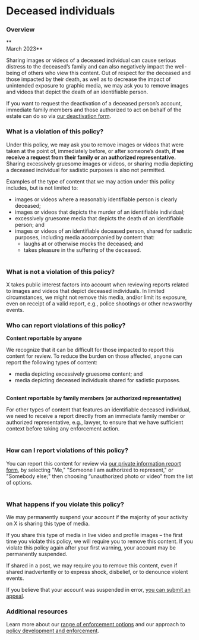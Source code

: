 Deceased individuals
====================

### Overview

**  
March 2023**

Sharing images or videos of a deceased individual can cause serious distress to the deceased’s family and can also negatively impact the well-being of others who view this content. Out of respect for the deceased and those impacted by their death, as well as to decrease the impact of unintended exposure to graphic media, we may ask you to remove images and videos that depict the death of an identifiable person.   

If you want to request the deactivation of a deceased person’s account, immediate family members and those authorized to act on behalf of the estate can do so via [our deactivation form](https://help.twitter.com/forms/account-access/deactivate-or-close-account/deactivate-account-for-deceased).

### What is a violation of this policy?

Under this policy, we may ask you to remove images or videos that were taken at the point of, immediately before, or after someone’s death, **if we receive a request from their family or an authorized representative.** Sharing excessively gruesome images or videos, or sharing media depicting a deceased individual for sadistic purposes is also not permitted. 

Examples of the type of content that we may action under this policy includes, but is not limited to:  

* images or videos where a reasonably identifiable person is clearly deceased; 
* images or videos that depicts the murder of an identifiable individual;
* excessively gruesome media that depicts the death of an identifiable person; and
* images or videos of an identifiable deceased person, shared for sadistic purposes, including media accompanied by content that:
    * laughs at or otherwise mocks the deceased; and
    * takes pleasure in the suffering of the deceased.  
         

### What is not a violation of this policy?

X takes public interest factors into account when reviewing reports related to images and videos that depict deceased individuals. In limited circumstances, we might not remove this media, and/or limit its exposure, even on receipt of a valid report, e.g., police shootings or other newsworthy events.

### Who can report violations of this policy?  

**Content reportable by anyone** 

We recognize that it can be difficult for those impacted to report this content for review. To reduce the burden on those affected, anyone can report the following types of content:

* media depicting excessively gruesome content; and
* media depicting deceased individuals shared for sadistic purposes.   
     

**Content reportable by family members (or authorized representative)**

For other types of content that features an identifiable deceased individual, we need to receive a report directly from an immediate family member or authorized representative, e.g., lawyer, to ensure that we have sufficient context before taking any enforcement action.  
 

### How can I report violations of this policy?  

  
You can report this content for review via [our private information report form](https://help.twitter.com/forms/private_information), by selecting "Me," "Someone I am authorized to represent," or "Somebody else;" then choosing “unauthorized photo or video” from the list of options.  
 

### What happens if you violate this policy?  

  
We may permanently suspend your account if the majority of your activity on X is sharing this type of media.

If you share this type of media in live video and profile images – the first time you violate this policy, we will require you to remove this content. If you violate this policy again after your first warning, your account may be permanently suspended.

If shared in a post, we may require you to remove this content, even if  shared inadvertently or to express shock, disbelief, or to denounce violent events.

If you believe that your account was suspended in error, [you can submit an appeal](https://help.twitter.com/forms/general?subtopic=suspended).  
  

### Additional resources  

  
Learn more about our [range of enforcement options](https://help.twitter.com/rules-and-policies/enforcement-options) and our approach to [policy development and enforcement](https://help.twitter.com/rules-and-policies/enforcement-philosophy).